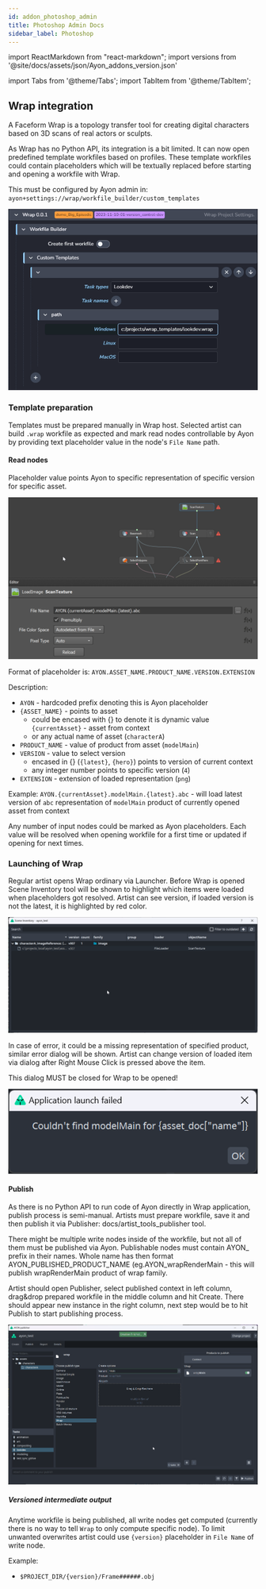 ```yaml
---
id: addon_photoshop_admin
title: Photoshop Admin Docs
sidebar_label: Photoshop
---
```


import ReactMarkdown from "react-markdown";
import versions from '@site/docs/assets/json/Ayon_addons_version.json'

[//]: # (<ReactMarkdown>)

[//]: # ({versions.Photoshop_Badge})

[//]: # (</ReactMarkdown>)

import Tabs from '@theme/Tabs';
import TabItem from '@theme/TabItem';

## Wrap integration

A Faceform Wrap is a topology transfer tool for creating digital characters based on 3D scans of real actors or sculpts.

As Wrap has no Python API, its integration is a bit limited. It can now open predefined template workfiles based on profiles.
These template workfiles could contain placeholders which will be textually replaced before starting and opening a workfile with Wrap.

This must be configured by Ayon admin in: `ayon+settings://wrap/workfile_builder/custom_templates`

![Wrap Project Settings](assets/admin_hosts_wrap_settings.png)

### Template preparation

Templates must be prepared manually in Wrap host. Selected artist can build `.wrap` workfile as expected and
mark read nodes controllable by Ayon by providing text placeholder value in the node's `File Name` path. 

#### Read nodes
Placeholder value points Ayon to specific representation of specific version for specific asset.

![Wrap Read Node](assets/artist_hosts_wrap_read.png)

Format of placeholder is:
`AYON.ASSET_NAME.PRODUCT_NAME.VERSION.EXTENSION`

Description:
- `AYON` - hardcoded prefix denoting this is Ayon placeholder
- `{ASSET_NAME}` - points to asset
  - could be encased with {} to denote it is dynamic value `{currentAsset}` - asset from context
  - or any actual name of asset (`characterA`)
- `PRODUCT_NAME` - value of product from asset (`modelMain`)
- `VERSION` - value to select version
  - encased in {} (`{latest}`, `{hero}`) points to version of current context
  - any integer number points to specific version (`4`)
- `EXTENSION` - extension of loaded representation (`png`)

Example:
    `AYON.{currentAsset}.modelMain.{latest}.abc` - will load latest version of `abc` representation of `modelMain` product of
        currently opened asset from context 

Any number of input nodes could be marked as Ayon placeholders. Each value will be resolved when opening workfile for a first
time or updated if opening for next times.

### Launching of Wrap

Regular artist opens Wrap ordinary via Launcher. Before Wrap is opened Scene Inventory tool will be shown to highlight which items
were loaded when placeholders got resolved. Artist can see version, if loaded version is not the latest, it is highlighted by red color.

![Wrap Scene Inventory](assets/artist_hosts_wrap_scene_inventory.png)

In case of error, it could be a missing representation of specified product, similar error dialog will be shown. Artist can change version
of loaded item via dialog after Right Mouse Click is pressed above the item.

This dialog MUST be closed for Wrap to be opened!

![Wrap Error](assets/artist_hosts_wrap_load_error.png)

#### Publish

As there is no Python API to run code of Ayon directly in Wrap application, publish process is semi-manual. Artists must prepare
workfile, save it and then publish it via Publisher: docs/artist_tools_publisher tool.

There might be multiple write nodes inside of the workfile, but not all of them must be published via Ayon. Publishable nodes
must contain AYON_ prefix in their names. Whole name has then format AYON_PUBLISHED_PRODUCT_NAME (eg.AYON_wrapRenderMain -
this will publish wrapRenderMain product of wrap family.

Artist should open Publisher, select published context in left column, drag&drop prepared workfile in the middle column and hit Create.
There should appear new instance in the right column, next step would be to hit Publish to start publishing process.

![Wrap Publish](assets/artist_hosts_wrap_publish.png)

##### Versioned intermediate output

Anytime workfile is being published, all write nodes get computed (currently there is no way to tell `Wrap` to only compute specific node).
To limit unwanted overwrites artist could use `{version}` placeholder in `File Name` of write node.

Example:
- `$PROJECT_DIR/{version}/Frame######.obj`



